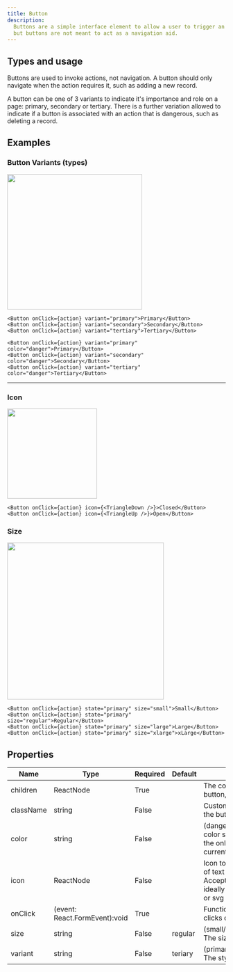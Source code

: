 ```yaml
---
title: Button
description:
  Buttons are a simple interface element to allow a user to trigger an action,
  but buttons are not meant to act as a navigation aid.
---
```


## Types and usage

Buttons are used to invoke actions, not navigation. A button should only navigate when the action requires it,
such as adding a new record.

A button can be one of 3 variants to indicate it's importance and role on a page: primary, secondary or tertiary. There
is a further variation allowed to indicate if a button is associated with an action that is dangerous, such as deleting
a record.

## Examples

### Button Variants (types)

<img src="images/button-variants.png" width="311" />

```
<Button onClick={action} variant="primary">Primary</Button>
<Button onClick={action} variant="secondary">Secondary</Button>
<Button onClick={action} variant="tertiary">Tertiary</Button>

<Button onClick={action} variant="primary" color="danger">Primary</Button>
<Button onClick={action} variant="secondary" color="danger">Secondary</Button>
<Button onClick={action} variant="tertiary" color="danger">Tertiary</Button>
```

<hr/>

### Icon 

<img src="images/button-icon.png" width="207" />

```
<Button onClick={action} icon={<TriangleDown />}>Closed</Button>
<Button onClick={action} icon={<TriangleUp />}>Open</Button>
```

### Size 

<img src="images/button-size.png" width="361" />

```
<Button onClick={action} state="primary" size="small">Small</Button>
<Button onClick={action} state="primary" size="regular">Regular</Button>
<Button onClick={action} state="primary" size="large">Large</Button>
<Button onClick={action} state="primary" size="xlarge">xLarge</Button>
```

## Properties

| Name      | Type           | Required | Default | Description                                                                                   
| --------- | -------------- | -------- | ------- | -----------
| children  | ReactNode      | True     |         | The content to place in the button, typically text   
| className | string         | False    |         | Custom css class to add to the button element
| color     | string         | False    |         | (danger) An alternative color style to use, danger is the only alternative currently supported      
| icon      | ReactNode      | False    |         | Icon to display to the right of text in the button. Accepts any Node but ideally would be an image or svg tag                       
| onClick   | (event: React.FormEvent<HTMLInputElement>):void | True     |         | Function to call when a user clicks on a button
| size      | string         | False    | regular | (small/regular/large/xlarge) The size for the button
| variant   | string         | False    | teriary | (primary/secondary/tertiary) The style of button
                                                                                 

